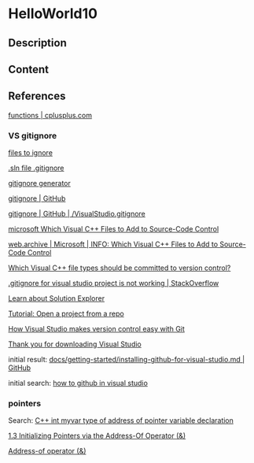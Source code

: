 # HelloWorld10

## Description




## Content



## References

[functions | cplusplus.com](https://cplusplus.com/doc/tutorial/functions/)

### VS gitignore

[files to ignore](https://cplusplus.com/forum/beginner/285557/)

[.sln file .gitignore](https://www.google.com/search?q=.sln+file+.gitignore&newwindow=1&sca_esv=593928490&rlz=1C1YTUH_enIE1084IE1084&sxsrf=AM9HkKlsU717LRb9ink4BtPXEWUT_-1fRQ%3A1703662460214&ei=fNOLZfTJDOS_hbIPm7O4qAo&ved=0ahUKEwj094eeja-DAxXkX0EAHZsZDqUQ4dUDCBA&uact=5&oq=.sln+file+.gitignore&gs_lp=Egxnd3Mtd2l6LXNlcnAiFC5zbG4gZmlsZSAuZ2l0aWdub3JlMgYQABgIGB4yCxAAGIAEGIoFGIYDMgsQABiABBiKBRiGAzILEAAYgAQYigUYhgNIxCFQ3gNY7R5wAngBkAEAmAHdAqAByAOqAQUyLjMtMbgBA8gBAPgBAcICChAAGEcY1gQYsAPiAwQYACBBiAYBkAYI&sclient=gws-wiz-serp)

[gitignore generator](https://www.toptal.com/developers/gitignore/api/windows,visualstudio,c++)

[gitignore | GitHub](https://github.com/github/gitignore)

[gitignore | GitHub | /VisualStudio.gitignore](https://github.com/github/gitignore/blob/main/VisualStudio.gitignore)

[microsoft Which Visual C++ Files to Add to Source-Code Control](https://www.google.com/search?q=microsoft+Which+Visual+C%2B%2B+Files+to+Add+to+Source-Code+Control&rlz=1C1YTUH_enIE1084IE1084&oq=microsoft+Which+Visual+C%2B%2B+Files+to+Add+to+Source-Code+Control&gs_lcrp=EgZjaHJvbWUyBggAEEUYOTIVCAEQLhhDGMcBGLEDGNEDGIAEGIoFMgYIAhAjGCcyDAgDEAAYQxiABBiKBTIMCAQQABhDGIAEGIoFMgwIBRAAGEMYgAQYigUyBggGEAUYQDIGCAcQRRg80gEINjk3OGowajeoAgCwAgA&sourceid=chrome&ie=UTF-8)

[web.archive | Microsoft | INFO: Which Visual C++ Files to Add to Source-Code Control](https://web.archive.org/web/20130804232552/http://support.microsoft.com/kb/156513)

[Which Visual C++ file types should be committed to version control?](https://stackoverflow.com/questions/3922660/which-visual-c-file-types-should-be-committed-to-version-control)

[.gitignore for visual studio project is not working | StackOverflow](https://stackoverflow.com/questions/51077976/gitignore-for-visual-studio-project-is-not-working)

[Learn about Solution Explorer](https://learn.microsoft.com/en-us/visualstudio/ide/use-solution-explorer?view=vs-2022&preserve-view=true)

[Tutorial: Open a project from a repo](https://learn.microsoft.com/en-us/visualstudio/get-started/tutorial-open-project-from-repo?view=vs-2022#view-files-in-solution-explorer)

[How Visual Studio makes version control easy with Git](https://learn.microsoft.com/en-us/visualstudio/version-control/git-with-visual-studio?view=vs-2022)

[Thank you for downloading Visual Studio](docs/getting-started/installing-github-for-visual-studio.md)

initial result: [docs/getting-started/installing-github-for-visual-studio.md | GitHub](https://github.com/github/VisualStudio/blob/master/docs/getting-started/installing-github-for-visual-studio.md)

initial search: [how to github in visual studio](https://www.google.com/search?q=how+to+github+in+visual+studio&rlz=1C1YTUH_enIE1084IE1084&oq=how+to+github+in+visual+studio&gs_lcrp=EgZjaHJvbWUyBggAEEUYOTIICAEQABgWGB4yCAgCEAAYFhgeMggIAxAAGBYYHjIICAQQABgWGB4yCAgFEAAYFhgeMggIBhAAGBYYHjIICAcQABgWGB4yCAgIEAAYFhgeMggICRAAGBYYHtIBCDY5MzhqMGo3qAIAsAIA&sourceid=chrome&ie=UTF-8)

### pointers

Search: [C++ int myvar type of address of pointer variable declaration](https://www.bing.com/search?q=C%2B%2B+int+myvar+type+of+address+of+pointer+variable+declaration&qs=n&form=QBRE&sp=-1&ghc=1&lq=0&pq=c%2B%2B+int+myvar+type+of+address+of+pointer+variable+declaration&sc=4-61&sk=&cvid=924A7551CF2641B0917AE553A6A68C75&ghsh=0&ghacc=0&ghpl=)

[1.3 Initializing Pointers via the Address-Of Operator (&)](https://home.csulb.edu/~pnguyen/cecs282/lecnotes/Pointer.pdf)

[Address-of operator (&)](https://cplusplus.com/doc/tutorial/pointers/)
